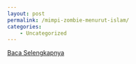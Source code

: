 ```yaml
---
layout: post
permalink: /mimpi-zombie-menurut-islam/
categories:
    - Uncategorized
---
```


[Baca Selengkapnya](/01)